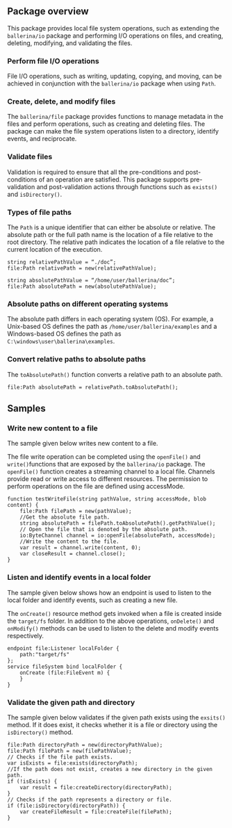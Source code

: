 ## Package overview

This package provides local file system operations, such as extending the `ballerina/io` package and performing I/O operations on files, and creating, deleting, modifying, and validating the files.

### Perform file I/O operations
File I/O operations, such as writing, updating, copying, and moving, can be achieved in conjunction with the `ballerina/io` package when using `Path`. 

### Create, delete, and modify files
The `ballerina/file` package  provides functions to manage metadata in the files and perform operations, such as creating and deleting files. The package can make the file system operations listen to a directory, identify events, and reciprocate. 

### Validate files
Validation is required to ensure that all the pre-conditions and post-conditions of an operation are satisfied. This package supports pre-validation and post-validation actions through functions such as `exists()` and `isDirectory()`.

### Types of file paths
The `Path` is a unique identifier that can either be absolute or relative. The absolute path or the full path name is the location of a file relative to the root directory. The relative path indicates the location of a file relative to the current location of the execution. 
 
```ballerina
string relativePathValue = “./doc”;
file:Path relativePath = new(relativePathValue);

string absolutePathValue = “/home/user/ballerina/doc”;
file:Path absolutePath = new(absolutePathValue);
```

### Absolute paths on different operating systems
The absolute path differs in each operating system (OS). For example, a Unix-based OS defines the path as `/home/user/ballerina/examples` and a Windows-based OS defines the path as `C:\windows\user\ballerina\examples`.

### Convert relative paths to absolute paths
The `toAbsolutePath()` function converts a relative path to an absolute path.

```ballerina
file:Path absolutePath = relativePath.toAbsolutePath();
```
## Samples

### Write new content to a file
The sample given below writes new content to a file. 

The file write operation can be completed using the `openFile()` and `write()`functions that are exposed by the `ballerina/io` package. The `openFile()` function creates a streaming channel to a local file. Channels provide read or write access to different resources. The permission to perform operations on the file are defined using accessMode.

```ballerina
function testWriteFile(string pathValue, string accessMode, blob content) {
    file:Path filePath = new(pathValue);
    //Get the absolute file path.
    string absolutePath = filePath.toAbsolutePath().getPathValue();
    // Open the file that is denoted by the absolute path.
    io:ByteChannel channel = io:openFile(absolutePath, accessMode);
    //Write the content to the file.
    var result = channel.write(content, 0);
    var closeResult = channel.close();
}
```

### Listen and identify events in a local folder
The sample given below shows how an endpoint is used to listen to the local folder and identify events, such as creating a new file.

The `onCreate()` resource method gets invoked when a file is created inside the `target/fs` folder. In addition to the above operations, `onDelete()` and `onModify()` methods can be used to listen to the delete and modify events respectively.

```ballerina
endpoint file:Listener localFolder {
    path:"target/fs"
};
service fileSystem bind localFolder {
    onCreate (file:FileEvent m) {
    }
}
```
### Validate the given path and directory
The sample given below validates if the given path exists using the `exsits()` method. If it does exist, it checks whether it is a file or directory using the `isDirectory()` method.

```ballerina
file:Path directoryPath = new(directoryPathValue);
file:Path filePath = new(filePathValue);
// Checks if the file path exists.
var isExists = file:exists(directoryPath);
//If the path does not exist, creates a new directory in the given path.
if (!isExists) {
    var result = file:createDirectory(directoryPath);
}
// Checks if the path represents a directory or file.
if (file:isDirectory(directoryPath)) {
    var createFileResult = file:createFile(filePath);
}
```

